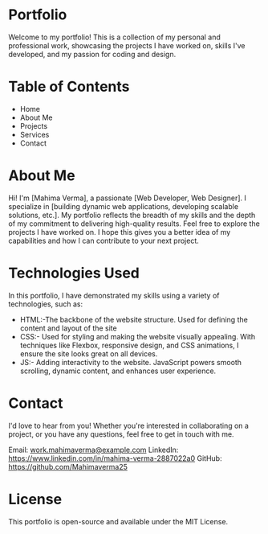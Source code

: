# Portfolio
Welcome to my portfolio! This is a collection of my personal and professional work, showcasing the projects I have worked on, skills I've developed, and my passion for coding and design.

# Table of Contents
* Home
* About Me
* Projects
* Services
* Contact

# About Me
 
Hi! I'm [Mahima Verma], a passionate [Web Developer, Web Designer]. I specialize in [building dynamic web applications, developing scalable solutions, etc.]. My portfolio reflects the breadth of my skills and the depth of my commitment to delivering high-quality results.
Feel free to explore the projects I have worked on. I hope this gives you a better idea of my capabilities and how I can contribute to your next project.

# Technologies Used
In this portfolio, I have demonstrated my skills using a variety of technologies, such as:

* HTML:-The backbone of the website structure. Used for defining the content and layout of the site
* CSS:- Used for styling and making the website visually appealing. With techniques like Flexbox, responsive design, and CSS animations, I ensure the site looks great on all devices.
* JS:- Adding interactivity to the website. JavaScript powers smooth scrolling, dynamic content, and enhances user experience.

# Contact
I'd love to hear from you! Whether you're interested in collaborating on a project, or you have any questions, feel free to get in touch with me.

Email: work.mahimaverma@example.com
LinkedIn: https://www.linkedin.com/in/mahima-verma-2887022a0
GitHub: https://github.com/Mahimaverma25

# License
This portfolio is open-source and available under the MIT License.
